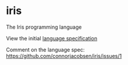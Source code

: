 # iris
The Iris programming language

View the initial [language specification](SPECIFICATION.md)

Comment on the language spec: https://github.com/connorjacobsen/iris/issues/1

